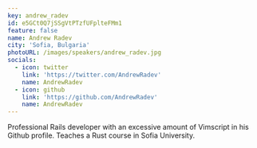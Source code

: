 ```yaml
---
key: andrew_radev
id: e5GCt0Q7jSSgVtPTzfUFplteFMm1
feature: false
name: Andrew Radev
city: 'Sofia, Bulgaria'
photoURL: /images/speakers/andrew_radev.jpg
socials:
  - icon: twitter
    link: 'https://twitter.com/AndrewRadev'
    name: AndrewRadev
  - icon: github
    link: 'https://github.com/AndrewRadev'
    name: AndrewRadev
---
```

Professional Rails developer with an excessive amount of Vimscript in his Github profile. Teaches a Rust course in Sofia University.